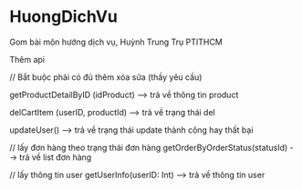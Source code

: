 # HuongDichVu
Gom bài môn hướng dịch vụ, Huỳnh Trung Trụ PTITHCM 

Thêm api

// Bắt buộc phải có đủ thêm xóa sửa (thầy yêu cầu)

getProductDetailByID (idProduct) --> trả về thông tin product


delCartItem (userID, productId) --> trả về trạng thái del


updateUser() --> trả về trạng thái update thành công hay thất bại

// lấy đơn hàng theo trạng thái đơn hàng
getOrderByOrderStatus(statusId) --> trả về list đơn hàng

// lấy thông tin user 
getUserInfo(userID: Int) --> trả về thông tin user
